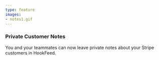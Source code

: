 ```yaml
---
type: feature
images:
- notes1.gif
---
```


### Private Customer Notes

You and your teammates can now leave private notes about your Stripe customers in HookFeed.